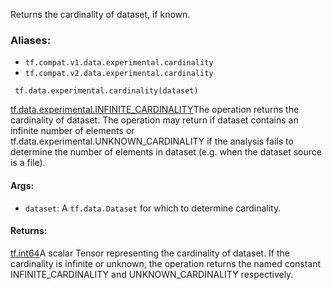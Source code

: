 
Returns the cardinality of dataset, if known.
### Aliases:
- `tf.compat.v1.data.experimental.cardinality`
- `tf.compat.v2.data.experimental.cardinality`

```
 tf.data.experimental.cardinality(dataset)
```
[tf.data.experimental.INFINITE_CARDINALITY](https://www.tensorflow.org/api_docs/python/tf/data/experimental#INFINITE_CARDINALITY)The operation returns the cardinality of dataset. The operation may return  if dataset contains an infinite number of elements or tf.data.experimental.UNKNOWN_CARDINALITY if the analysis fails to determine the number of elements in dataset (e.g. when the dataset source is a file).

#### Args:
- `dataset`: A `tf.data.Dataset` for which to determine cardinality.
#### Returns:
[tf.int64](https://www.tensorflow.org/api_docs/python/tf#int64)A scalar  Tensor representing the cardinality of dataset. If the cardinality is infinite or unknown, the operation returns the named constant INFINITE_CARDINALITY and UNKNOWN_CARDINALITY respectively.

